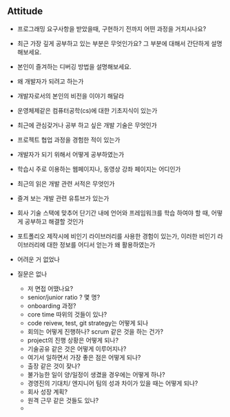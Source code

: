 ## Attitude

-   프로그래밍 요구사항을 받았을때, 구현하기 전까지 어떤 과정을 거치시나요?
-   최근 가장 깊게 공부하고 있는 부분은 무엇인가요? 그 부분에 대해서 간단하게 설명해보세요.
-   본인이 즐겨하는 디버깅 방법을 설명해보세요.

-   왜 개발자가 되려고 하는가
-   개발자로서의 본인의 비전을 이야기 해달라
-   운영체제같은 컴퓨터공학(cs)에 대한 기초지식이 있는가
-   최근에 관심갖거나 공부 하고 싶은 개발 기술은 무엇인가
-   프로젝트 협업 과정을 경험한 적이 있는가
-   개발자가 되기 위해서 어떻게 공부하였는가
-   학습시 주로 이용하는 웹페이지나, 동영상 강좌 페이지는 어디인가
-   최근의 읽은 개발 관련 서적은 무엇인가
-   즐겨 보는 개발 관련 유튜브가 있는가
-   회사 기술 스택에 맞추어 단기간 내에 언어와 프레임워크를 학습 하여야 할 때, 어떻게 공부하고 해결할 것인가
-   포트폴리오 제작시에 비인기 라이브러리를 사용한 경험이 있는가, 이러한 비인기 라이브러리에 대한 정보를 어디서 얻는가 왜 활용하였는가
-   어려운 거 없었나
-   질문은 없나
    -   저 면접 어땠나요?
    -   senior/junior ratio ? 몇 명?
    -   onboarding 과정?
    -   core time 따위의 것들이 있나?
    -   code reivew, test, git strategy는 어떻게 되나
    -   회의는 어떻게 진행하나? scrum 같은 것을 하는 건가?
    -   project의 진행 상황은 어떻게 되나?
    -   기술공유 같은 것은 어떻게 이루어지나?
    -   여기서 일하면서 가장 좋은 점은 어떻게 되나?
    -   출장 같은 것이 잦나?
    -   불가능한 일이 양/일정이 생겼을 경우에는 어떻게 하나?
    -   경영진의 기대치/ 엔지니어 팀의 성과 차이가 있을 때는 어떻게 되나?
    -   회사 성장 계획?
    -   원격 근무 같은 것들도 있나?
    -
